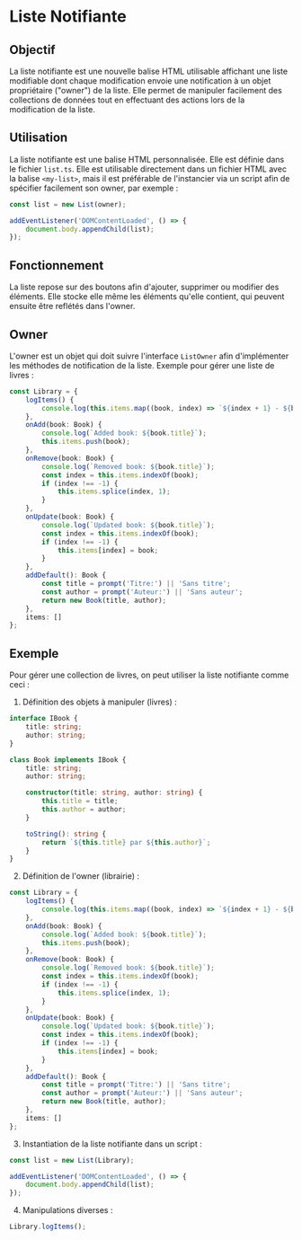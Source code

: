# Liste Notifiante

## Objectif
La liste notifiante est une nouvelle balise HTML utilisable affichant une liste modifiable dont chaque modification envoie une notification à un objet propriétaire ("owner") de la liste.
Elle permet de manipuler facilement des collections de données tout en effectuant des actions lors de la modification de la liste.

## Utilisation
La liste notifiante est une balise HTML personnalisée. Elle est définie dans le fichier `list.ts`. Elle est utilisable directement dans un fichier HTML avec la balise `<my-list>`, mais il est préférable de l'instancier via un script afin de spécifier facilement son owner, par exemple :
```typescript
const list = new List(owner);

addEventListener('DOMContentLoaded', () => {
    document.body.appendChild(list);
});
```

## Fonctionnement
La liste repose sur des boutons afin d'ajouter, supprimer ou modifier des éléments.
Elle stocke elle même les éléments qu'elle contient, qui peuvent ensuite être reflétés dans l'owner.

## Owner
L'owner est un objet qui doit suivre l'interface `ListOwner` afin d'implémenter les méthodes de notification de la liste.
Exemple pour gérer une liste de livres :
```typescript
const Library = {
    logItems() {
        console.log(this.items.map((book, index) => `${index + 1} - ${book.toString()}`).join('\n'));
    },
    onAdd(book: Book) {
        console.log(`Added book: ${book.title}`);
        this.items.push(book);
    },
    onRemove(book: Book) {
        console.log(`Removed book: ${book.title}`);
        const index = this.items.indexOf(book);
        if (index !== -1) {
            this.items.splice(index, 1);
        }
    },
    onUpdate(book: Book) {
        console.log(`Updated book: ${book.title}`);
        const index = this.items.indexOf(book);
        if (index !== -1) {
            this.items[index] = book;
        }
    },
    addDefault(): Book {
        const title = prompt('Titre:') || 'Sans titre';
        const author = prompt('Auteur:') || 'Sans auteur';
        return new Book(title, author);
    },
    items: []
};
```

## Exemple
Pour gérer une collection de livres, on peut utiliser la liste notifiante comme ceci :

1. Définition des objets à manipuler (livres) :
```typescript
interface IBook {
    title: string;
    author: string;
}

class Book implements IBook {
    title: string;
    author: string;

    constructor(title: string, author: string) {
        this.title = title;
        this.author = author;
    }

    toString(): string {
        return `${this.title} par ${this.author}`;
    }
}
```

2. Définition de l'owner (librairie) :
```typescript
const Library = {
    logItems() {
        console.log(this.items.map((book, index) => `${index + 1} - ${book.toString()}`).join('\n'));
    },
    onAdd(book: Book) {
        console.log(`Added book: ${book.title}`);
        this.items.push(book);
    },
    onRemove(book: Book) {
        console.log(`Removed book: ${book.title}`);
        const index = this.items.indexOf(book);
        if (index !== -1) {
            this.items.splice(index, 1);
        }
    },
    onUpdate(book: Book) {
        console.log(`Updated book: ${book.title}`);
        const index = this.items.indexOf(book);
        if (index !== -1) {
            this.items[index] = book;
        }
    },
    addDefault(): Book {
        const title = prompt('Titre:') || 'Sans titre';
        const author = prompt('Auteur:') || 'Sans auteur';
        return new Book(title, author);
    },
    items: []
};
```

3. Instantiation de la liste notifiante dans un script :
```typescript
const list = new List(Library);

addEventListener('DOMContentLoaded', () => {
    document.body.appendChild(list);
});
```

4. Manipulations diverses :
```typescript
Library.logItems();
```